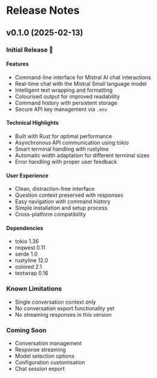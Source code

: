 # Release Notes

## v0.1.0 (2025-02-13)

### Initial Release 🚀

#### Features
- Command-line interface for Mistral AI chat interactions
- Real-time chat with the Mistral Small language model
- Intelligent text wrapping and formatting
- Colourised output for improved readability
- Command history with persistent storage
- Secure API key management via `.env`

#### Technical Highlights
- Built with Rust for optimal performance
- Asynchronous API communication using tokio
- Smart terminal handling with rustyline
- Automatic width adaptation for different terminal sizes
- Error handling with proper user feedback

#### User Experience
- Clean, distraction-free interface
- Question context preserved with responses
- Easy navigation with command history
- Simple installation and setup process
- Cross-platform compatibility

#### Dependencies
- tokio 1.36
- reqwest 0.11
- serde 1.0
- rustyline 12.0
- colored 2.1
- textwrap 0.16

### Known Limitations
- Single conversation context only
- No conversation export functionality yet
- No streaming responses in this version

### Coming Soon
- Conversation management
- Response streaming
- Model selection options
- Configuration customisation
- Chat session export 
